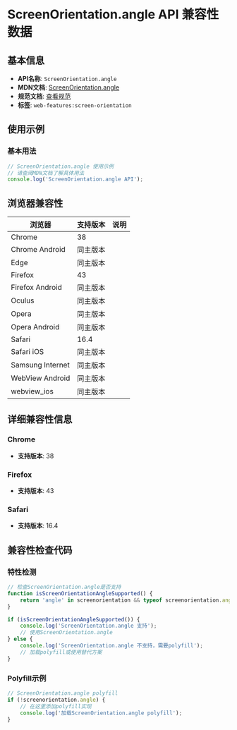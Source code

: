# ScreenOrientation.angle API 兼容性数据

## 基本信息

- **API名称**: `ScreenOrientation.angle`
- **MDN文档**: [ScreenOrientation.angle](https://developer.mozilla.org/docs/Web/API/ScreenOrientation/angle)
- **规范文档**: [查看规范](https://w3c.github.io/screen-orientation/#dom-screenorientation-angle)
- **标签**: `web-features:screen-orientation`

## 使用示例

### 基本用法

```javascript
// ScreenOrientation.angle 使用示例
// 请查阅MDN文档了解具体用法
console.log('ScreenOrientation.angle API');
```

## 浏览器兼容性

| 浏览器 | 支持版本 | 说明 |
|--------|----------|------|
| Chrome | 38 |  |
| Chrome Android | 同主版本 |  |
| Edge | 同主版本 |  |
| Firefox | 43 |  |
| Firefox Android | 同主版本 |  |
| Oculus | 同主版本 |  |
| Opera | 同主版本 |  |
| Opera Android | 同主版本 |  |
| Safari | 16.4 |  |
| Safari iOS | 同主版本 |  |
| Samsung Internet | 同主版本 |  |
| WebView Android | 同主版本 |  |
| webview_ios | 同主版本 |  |

## 详细兼容性信息

### Chrome

- **支持版本**: 38

### Firefox

- **支持版本**: 43

### Safari

- **支持版本**: 16.4

## 兼容性检查代码

### 特性检测

```javascript
// 检查ScreenOrientation.angle是否支持
function isScreenOrientationAngleSupported() {
    return 'angle' in screenorientation && typeof screenorientation.angle === 'function';
}

if (isScreenOrientationAngleSupported()) {
    console.log('ScreenOrientation.angle 支持');
    // 使用ScreenOrientation.angle
} else {
    console.log('ScreenOrientation.angle 不支持，需要polyfill');
    // 加载polyfill或使用替代方案
}
```

### Polyfill示例

```javascript
// ScreenOrientation.angle polyfill
if (!screenorientation.angle) {
    // 在这里添加polyfill实现
    console.log('加载ScreenOrientation.angle polyfill');
}
```

